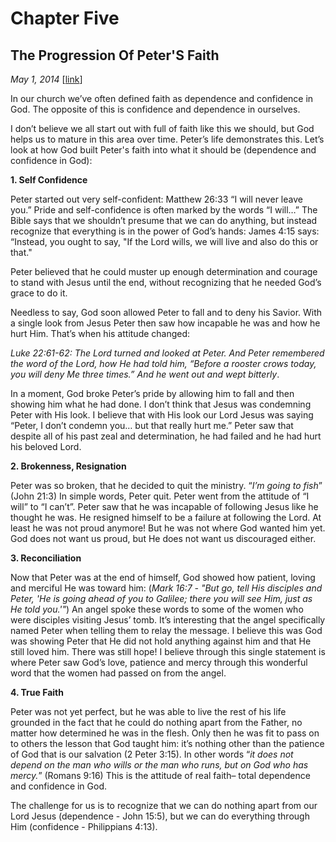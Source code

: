 # Chapter Five
## The Progression Of Peter'S Faith
*May 1, 2014*
[[link](https://nccf.church/Blog.aspx?BlogID=20)] 

In our church we’ve often defined faith as dependence and confidence in God. The opposite of this is confidence and dependence in ourselves.

I don’t believe we all start out with full of faith like this we should, but God helps us to mature in this area over time. Peter’s life demonstrates this. Let’s look at how God built Peter's faith into what it should be (dependence and confidence in God):

**1. Self Confidence**

Peter started out very self-confident: Matthew 26:33 “I will never leave you.” Pride and self-confidence is often marked by the words “I will…” The Bible says that we shouldn’t presume that we can do anything, but instead recognize that everything is in the power of God’s hands: James 4:15 says: “Instead, you ought to say, "If the Lord wills, we will live and also do this or that."

Peter believed that he could muster up enough determination and courage to stand with Jesus until the end, without recognizing that he needed God’s grace to do it.

Needless to say, God soon allowed Peter to fall and to deny his Savior. With a single look from Jesus Peter then saw how incapable he was and how he hurt Him. That’s when his attitude changed:

*Luke 22:61-62: The Lord turned and looked at Peter. And Peter remembered the word of the Lord, how He had told him, “Before a rooster crows today, you will deny Me three times.” And he went out and wept bitterly*.

In a moment, God broke Peter’s pride by allowing him to fall and then showing him what he had done. I don’t think that Jesus was condemning Peter with His look. I believe that with His look our Lord Jesus was saying “Peter, I don’t condemn you… but that really hurt me.” Peter saw that despite all of his past zeal and determination, he had failed and he had hurt his beloved Lord.

**2. Brokenness, Resignation**

Peter was so broken, that he decided to quit the ministry. “*I’m going to fish*” (John 21:3) In simple words, Peter quit. Peter went from the attitude of “I will” to “I can’t”. Peter saw that he was incapable of following Jesus like he thought he was. He resigned himself to be a failure at following the Lord. At least he was not proud anymore! But he was not where God wanted him yet. God does not want us proud, but He does not want us discouraged either.

**3. Reconciliation**

Now that Peter was at the end of himself, God showed how patient, loving and merciful He was toward him: (*Mark 16:7 - "But go, tell His disciples and Peter, 'He is going ahead of you to Galilee; there you will see Him, just as He told you.'"*) An angel spoke these words to some of the women who were disciples visiting Jesus’ tomb. It’s interesting that the angel specifically named Peter when telling them to relay the message. I believe this was God was showing Peter that He did not hold anything against him and that He still loved him. There was still hope! I believe through this single statement is where Peter saw God’s love, patience and mercy through this wonderful word that the women had passed on from the angel.

**4. True Faith**

Peter was not yet perfect, but he was able to live the rest of his life grounded in the fact that he could do nothing apart from the Father, no matter how determined he was in the flesh. Only then he was fit to pass on to others the lesson that God taught him: it’s nothing other than the patience of God that is our salvation (2 Peter 3:15). In other words “*it does not depend on the man who wills or the man who runs, but on God who has mercy.*” (Romans 9:16) This is the attitude of real faith– total dependence and confidence in God.

The challenge for us is to recognize that we can do nothing apart from our Lord Jesus (dependence - John 15:5), but we can do everything through Him (confidence - Philippians 4:13).
